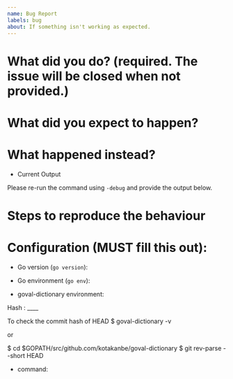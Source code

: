 ```yaml
---
name: Bug Report
labels: bug
about: If something isn't working as expected.
---
```


# What did you do? (required. The issue will be **closed** when not provided.)


# What did you expect to happen?


# What happened instead?

* Current Output

Please re-run the command using ```-debug``` and provide the output below.

# Steps to reproduce the behaviour


# Configuration (**MUST** fill this out):

* Go version (`go version`):

* Go environment (`go env`):

* goval-dictionary environment:

Hash : ____

To check the commit hash of HEAD
$ goval-dictionary -v

or

$ cd $GOPATH/src/github.com/kotakanbe/goval-dictionary 
$ git rev-parse --short HEAD 

* command:


